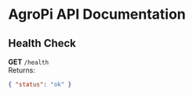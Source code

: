 # AgroPi API Documentation

## Health Check
**GET** `/health`  
Returns:  
```json
{ "status": "ok" }
